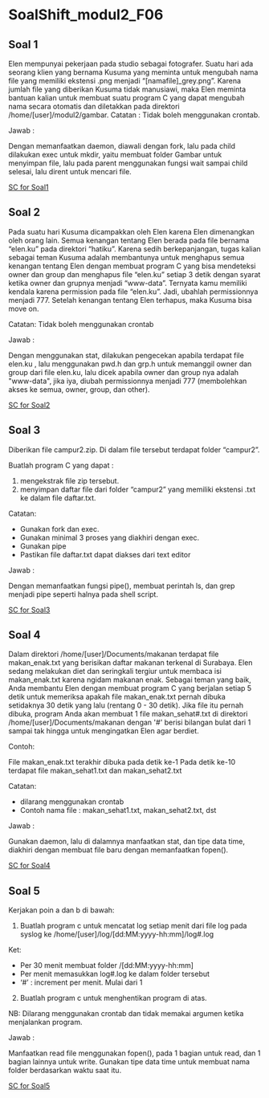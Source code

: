 # SoalShift_modul2_F06
## Soal 1
Elen mempunyai pekerjaan pada studio sebagai fotografer. Suatu hari ada seorang klien yang bernama Kusuma yang meminta untuk mengubah nama file yang memiliki ekstensi .png menjadi “[namafile]_grey.png”. Karena jumlah file yang diberikan Kusuma tidak manusiawi, maka Elen meminta bantuan kalian untuk membuat suatu program C yang dapat mengubah nama secara otomatis dan diletakkan pada direktori /home/[user]/modul2/gambar.
Catatan : Tidak boleh menggunakan crontab.

Jawab :

Dengan memanfaatkan daemon, diawali dengan fork, lalu pada child dilakukan exec untuk mkdir, yaitu membuat folder Gambar untuk menyimpan file, lalu pada parent menggunakan fungsi wait sampai child selesai, lalu dirent untuk mencari file.

[SC for Soal1](ans_soal1/soal1.c)

## Soal 2

Pada suatu hari Kusuma dicampakkan oleh Elen karena Elen dimenangkan oleh orang lain. Semua kenangan tentang Elen berada pada file bernama “elen.ku” pada direktori “hatiku”. Karena sedih berkepanjangan, tugas kalian sebagai teman Kusuma adalah membantunya untuk menghapus semua kenangan tentang Elen dengan membuat program C yang bisa mendeteksi owner dan group dan menghapus file “elen.ku” setiap 3 detik dengan syarat ketika owner dan grupnya menjadi “www-data”. Ternyata kamu memiliki kendala karena permission pada file “elen.ku”. Jadi, ubahlah permissionnya menjadi 777. Setelah kenangan tentang Elen terhapus, maka Kusuma bisa move on.

Catatan: Tidak boleh menggunakan crontab

Jawab :

Dengan menggunakan stat, dilakukan pengecekan apabila terdapat file elen.ku , lalu menggunakan pwd.h dan grp.h untuk memanggil owner dan group dari file elen.ku, lalu dicek apabila owner dan group nya adalah "www-data", jika iya, diubah permissionnya menjadi 777 (membolehkan akses ke semua, owner, group, dan other).

[SC for Soal2](ans_soal2/soal2.c)

## Soal 3

Diberikan file campur2.zip. Di dalam file tersebut terdapat folder “campur2”. 

Buatlah program C yang dapat :

1. mengekstrak file zip tersebut.
2. menyimpan daftar file dari folder “campur2” yang memiliki ekstensi .txt ke dalam file daftar.txt. 

Catatan:  

- Gunakan fork dan exec.
- Gunakan minimal 3 proses yang diakhiri dengan exec.
- Gunakan pipe
- Pastikan file daftar.txt dapat diakses dari text editor

Jawab : 

Dengan memanfaatkan fungsi pipe(), membuat  perintah ls, dan grep menjadi pipe seperti halnya pada shell script.

[SC for Soal3](ans_soal3/soal3.c)

## Soal 4

Dalam direktori /home/[user]/Documents/makanan terdapat file makan_enak.txt yang berisikan daftar makanan terkenal di Surabaya. Elen sedang melakukan diet dan seringkali tergiur untuk membaca isi makan_enak.txt karena ngidam makanan enak. Sebagai teman yang baik, Anda membantu Elen dengan membuat program C yang berjalan setiap 5 detik untuk memeriksa apakah file makan_enak.txt pernah dibuka setidaknya 30 detik yang lalu (rentang 0 - 30 detik).
Jika file itu pernah dibuka, program Anda akan membuat 1 file makan_sehat#.txt di direktori /home/[user]/Documents/makanan dengan '#' berisi bilangan bulat dari 1 sampai tak hingga untuk mengingatkan Elen agar berdiet.

Contoh:

File makan_enak.txt terakhir dibuka pada detik ke-1
Pada detik ke-10 terdapat file makan_sehat1.txt dan makan_sehat2.txt

Catatan: 

- dilarang menggunakan crontab
- Contoh nama file : makan_sehat1.txt, makan_sehat2.txt, dst

Jawab :

Gunakan daemon, lalu di dalamnya manfaatkan stat, dan tipe data time, diakhiri dengan membuat file baru dengan memanfaatkan fopen().

[SC for Soal4](ans_soal4/soal4.c)

## Soal 5

Kerjakan poin a dan b di bawah:

1. Buatlah program c untuk mencatat log setiap menit dari file log pada syslog ke /home/[user]/log/[dd:MM:yyyy-hh:mm]/log#.log

Ket:

- Per 30 menit membuat folder /[dd:MM:yyyy-hh:mm]
- Per menit memasukkan log#.log ke dalam folder tersebut
- ‘#’ : increment per menit. Mulai dari 1
2. Buatlah program c untuk menghentikan program di atas.

NB: Dilarang menggunakan crontab dan tidak memakai argumen ketika menjalankan program.

Jawab :

Manfaatkan read file menggunakan fopen(), pada 1 bagian untuk read, dan 1 bagian lainnya untuk write. Gunakan tipe data time untuk membuat nama folder berdasarkan waktu saat itu.

[SC for Soal5](ans_soal5/soal5.c)
